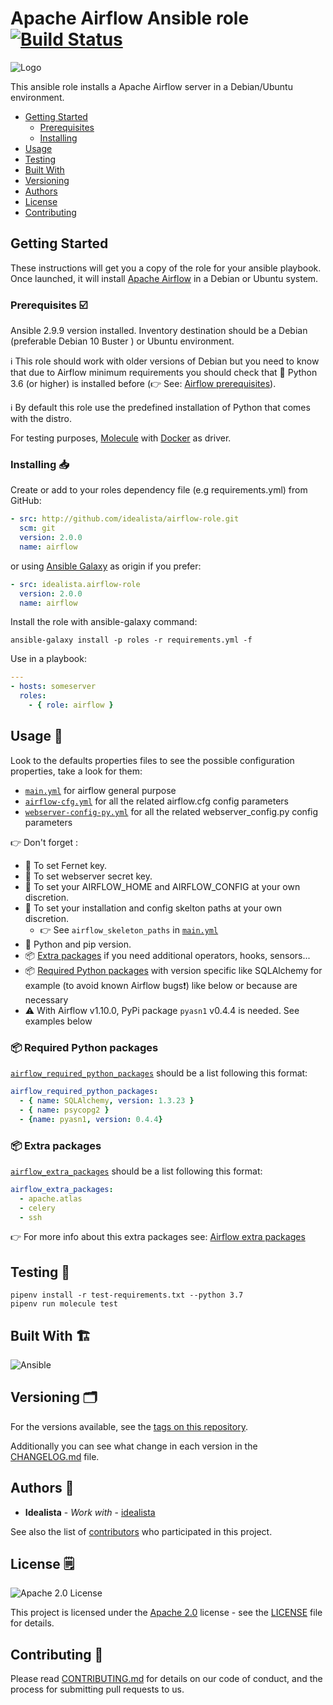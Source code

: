 # Apache Airflow Ansible role [![Build Status](https://travis-ci.org/idealista/airflow-role.png)](https://travis-ci.org/idealista/airflow-role)

![Logo](https://raw.githubusercontent.com/idealista/airflow-role/master/logo.gif)

This ansible role installs a Apache Airflow server in a Debian/Ubuntu environment.

- [Getting Started](#getting-started)
  - [Prerequisites](#prerequisites-☑️)
  - [Installing](#Installing-📥)
- [Usage](#usage-🏃)
- [Testing](#testing-🧪)
- [Built With](#built-with-🏗️)
- [Versioning](#versioning-🗂️)
- [Authors](#authors-:🦸)
- [License](#license-🗒️)
- [Contributing](#contributing-👷)

## Getting Started

These instructions will get you a copy of the role for your ansible playbook. Once launched, it will install [Apache Airflow](https://airflow.apache.org/) in a Debian or Ubuntu system.

### Prerequisites ☑️

Ansible 2.9.9 version installed.
Inventory destination should be a Debian (preferable Debian 10 Buster ) or Ubuntu environment.

ℹ️ This role should work with older versions of Debian but you need to know that due to Airflow minimum requirements you should check that 🐍 Python 3.6 (or higher) is installed before (👉 See: [Airflow prerequisites](https://airflow.apache.org/docs/apache-airflow/stable/installation.html#prerequisites)).

ℹ️ By default this role use the predefined installation of Python that comes with the distro.

For testing purposes, [Molecule](https://molecule.readthedocs.io/) with [Docker](https://www.docker.com/) as driver.

### Installing 📥

Create or add to your roles dependency file (e.g requirements.yml) from GitHub:

```yml
- src: http://github.com/idealista/airflow-role.git
  scm: git
  version: 2.0.0
  name: airflow
```

or using [Ansible Galaxy](https://galaxy.ansible.com/idealista/airflow-role/) as origin if you prefer:

```yml
- src: idealista.airflow-role
  version: 2.0.0
  name: airflow
```

Install the role with ansible-galaxy command:

```shell
ansible-galaxy install -p roles -r requirements.yml -f
```

Use in a playbook:

```yml
---
- hosts: someserver
  roles:
    - { role: airflow }
```

## Usage 🏃

Look to the defaults properties files to see the possible configuration properties, take a look for them:

- [`main.yml`](./defaults/main/main.yml) for airflow general purpose
- [`airflow-cfg.yml`](./defaults/main/airflow-cfg.yml) for all the related airflow.cfg config parameters
- [`webserver-config-py.yml`](./defaults/main/webserver-config-py.yml) for all the related webserver_config.py config parameters

👉 Don't forget :

- 🔑 To set Fernet key.
- 🔑 To set webserver secret key.
- 📝 To set your AIRFLOW_HOME and AIRFLOW_CONFIG at your own discretion.
- 📝 To set your installation and config skelton paths at your own discretion.
  - 👉 See `airflow_skeleton_paths` in [`main.yml`](./defaults/main/main.yml)
- 🐍 Python and pip version.
- 📦 [Extra packages](#Extra-packages) if you need additional operators, hooks, sensors...
- 📦 [Required Python packages](#Required-Python-packages) with version specific like SQLAlchemy for example (to avoid known Airflow bugs❗️) like below or because are necessary
- ⚠️ With Airflow v1.10.0, PyPi package `pyasn1` v0.4.4 is needed. See examples below

### 📦 Required Python packages

[`airflow_required_python_packages`](./defaults/main/main.yml) should be a list following this format:

```yml
airflow_required_python_packages:
  - { name: SQLAlchemy, version: 1.3.23 }
  - { name: psycopg2 }
  - {name: pyasn1, version: 0.4.4}
```

### 📦 Extra packages

[`airflow_extra_packages`](./defaults/main/main.yml) should be a list following this format:

```yml
airflow_extra_packages:
  - apache.atlas
  - celery
  - ssh
```

👉 For more info about this extra packages see: [Airflow extra packages](https://airflow.apache.org/docs/apache-airflow/stable/extra-packages-ref.html)

## Testing 🧪

```shell
pipenv install -r test-requirements.txt --python 3.7
pipenv run molecule test
```

## Built With 🏗️

![Ansible](https://img.shields.io/badge/ansible-2.9.9-green.svg)

## Versioning 🗂️

For the versions available, see the [tags on this repository](https://github.com/idealista/airflow-role/tags).

Additionally you can see what change in each version in the [CHANGELOG.md](CHANGELOG.md) file.

## Authors 🦸

- **Idealista** - *Work with* - [idealista](https://github.com/idealista)

See also the list of [contributors](https://github.com/idealista/airflow-role/contributors) who participated in this project.

## License 🗒️

![Apache 2.0 License](https://img.shields.io/hexpm/l/plug.svg)

This project is licensed under the [Apache 2.0](https://www.apache.org/licenses/LICENSE-2.0) license - see the [LICENSE](LICENSE) file for details.

## Contributing 👷

Please read [CONTRIBUTING.md](CONTRIBUTING.md) for details on our code of conduct, and the process for submitting pull requests to us.
